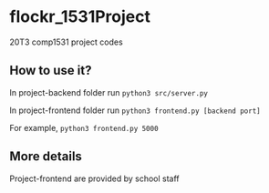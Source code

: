 # flockr_1531Project
20T3 comp1531 project codes

## How to use it?
In project-backend folder run `python3 src/server.py`

In project-frontend folder run `python3 frontend.py [backend port]`

For example, `python3 frontend.py 5000`

## More details
Project-frontend are provided by school staff
